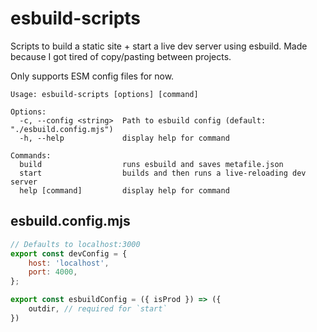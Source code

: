 # esbuild-scripts

Scripts to build a static site + start a live dev server using esbuild.
Made because I got tired of copy/pasting between projects.

Only supports ESM config files for now.

```
Usage: esbuild-scripts [options] [command]

Options:
  -c, --config <string>  Path to esbuild config (default: "./esbuild.config.mjs")
  -h, --help             display help for command

Commands:
  build                  runs esbuild and saves metafile.json
  start                  builds and then runs a live-reloading dev server
  help [command]         display help for command
```

## esbuild.config.mjs

```js
// Defaults to localhost:3000
export const devConfig = {
	host: 'localhost',
	port: 4000,
};

export const esbuildConfig = ({ isProd }) => ({
	outdir, // required for `start`
})
```

